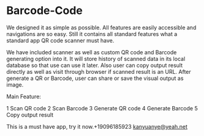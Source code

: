 # Barcode-Code
We designed it as simple as possible. All features are easily accessible and navigations are so easy. Still it contains all standard features what a standard app QR code scanner must have.

We have included scanner as well as custom QR code and Barcode generating option into it. It will store history of scanned data in its local database so that use can use it later. Also user can copy output result directly as well as visit through browser if scanned result is an URL. After generate a QR or Barcode, user can share or save the visual output as image.

Main Feature:

1  Scan QR code
2  Scan Barcode
3  Generate QR code
4  Generate Barcode
5  Copy output result

This is a must have app, try it now.+19096185923 kanyuanye@yeah.net
